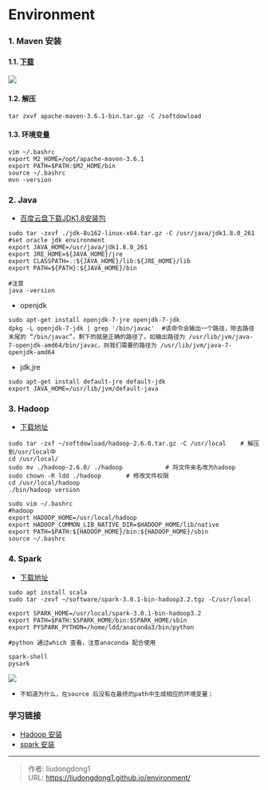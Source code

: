 # Environment


### 1. Maven 安装

#### 1.1. [下载](http://maven.apache.org/download.cgi)
![](https://img-blog.csdnimg.cn/2019052215085881.png?x-oss-process=image/watermark,type_ZmFuZ3poZW5naGVpdGk,shadow_10,text_aHR0cHM6Ly9ibG9nLmNzZG4ubmV0L3FxXzM0ODQ1Mzk0,size_16,color_FFFFFF,t_70)

#### 1.2. 解压

```shell
tar zxvf apache-maven-3.6.1-bin.tar.gz -C /softdowload
```

#### 1.3. 环境变量

```shell
vim ~/.bashrc
export M2_HOME=/opt/apache-maven-3.6.1
export PATH=$PATH:$M2_HOME/bin
source ~/.bashrc
mvn -version
```

### 2. Java

- [百度云盘下载JDK1.8安装包](https://pan.baidu.com/s/1mUR3M2U_lbdBzyV_p85eSA)

```shell
sudo tar -zxvf ./jdk-8u162-linux-x64.tar.gz -C /usr/java/jdk1.8.0_261
#set oracle jdk environment
export JAVA_HOME=/usr/java/jdk1.8.0_261
export JRE_HOME=${JAVA_HOME}/jre
export CLASSPATH=.:${JAVA_HOME}/lib:${JRE_HOME}/lib
export PATH=${PATH}:${JAVA_HOME}/bin

#注意
java -version
```

- openjdk

```shell
sudo apt-get install openjdk-7-jre openjdk-7-jdk
dpkg -L openjdk-7-jdk | grep '/bin/javac'  #该命令会输出一个路径，除去路径末尾的 “/bin/javac”，剩下的就是正确的路径了。如输出路径为 /usr/lib/jvm/java-7-openjdk-amd64/bin/javac，则我们需要的路径为 /usr/lib/jvm/java-7-openjdk-amd64

```

- jdk,jre

```shell
sudo apt-get install default-jre default-jdk
export JAVA_HOME=/usr/lib/jvm/default-java
```

### 3. Hadoop

- [下载地址](http://mirrors.cnnic.cn/apache/hadoop/common/)

```shell
sudo tar -zxf ~/softdowload/hadoop-2.6.0.tar.gz -C /usr/local    # 解压到/usr/local中
cd /usr/local/
sudo mv ./hadoop-2.6.0/ ./hadoop            # 将文件夹名改为hadoop
sudo chown -R ldd ./hadoop       # 修改文件权限
cd /usr/local/hadoop
./bin/hadoop version
```

```shell
sudo vim ~/.bashrc
#hadoop
export HADOOP_HOME=/usr/local/hadoop
export HADOOP_COMMON_LIB_NATIVE_DIR=$HADOOP_HOME/lib/native
export PATH=$PATH:${HADOOP_HOME}/bin:${HADOOP_HOME}/sbin
source ~/.bashrc
```

### 4. Spark

- [下载地址](https://downloads.apache.org/spark/spark-3.0.1/)

```shell
sudo apt install scala
sudo tar -zxvf ~/software/spark-3.0.1-bin-hadoop3.2.tgz -C/usr/local

export SPARK_HOME=/usr/local/spark-3.0.1-bin-hadoop3.2
export PATH=$PATH:$SPARK_HOME/bin:$SPARK_HOME/sbin
export PYSPARK_PYTHON=/home/ldd/anaconda3/bin/python

#python 通过which 查看，注意anaconda 配合使用

spark-shell
pysark

```

![](https://gitee.com/github-25970295/blogImage/raw/master/img/image-20201205234240178.png)

- `不知道为什么，在source 后没有在最终的path中生成相应的环境变量；`

### 学习链接

- [Hadoop 安装](http://dblab.xmu.edu.cn/blog/install-hadoop/)
- [spark 安装](https://phoenixnap.com/kb/install-spark-on-ubuntu)



---

> 作者: liudongdong1  
> URL: https://liudongdong1.github.io/environment/  


